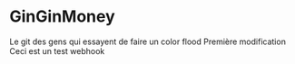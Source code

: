 # GinGinMoney
Le git des gens qui essayent de faire un color flood
Première modification
Ceci est un test webhook
